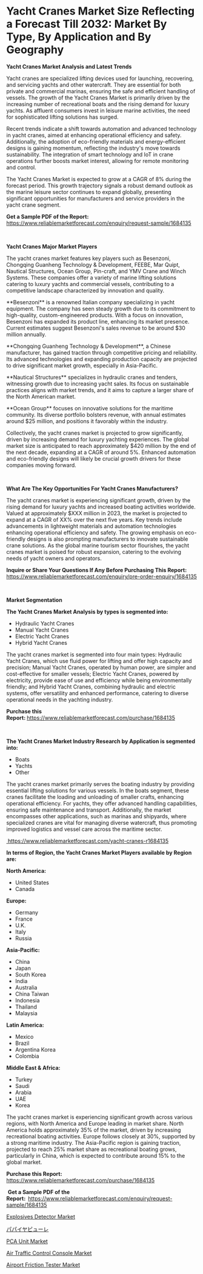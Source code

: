 <p><h1>Yacht Cranes Market Size Reflecting a Forecast Till 2032: Market By Type, By Application and By Geography</h1></p><p><strong>Yacht Cranes Market Analysis and Latest Trends</strong></p>
<p><p>Yacht cranes are specialized lifting devices used for launching, recovering, and servicing yachts and other watercraft. They are essential for both private and commercial marinas, ensuring the safe and efficient handling of vessels. The growth of the Yacht Cranes Market is primarily driven by the increasing number of recreational boats and the rising demand for luxury yachts. As affluent consumers invest in leisure marine activities, the need for sophisticated lifting solutions has surged.</p><p>Recent trends indicate a shift towards automation and advanced technology in yacht cranes, aimed at enhancing operational efficiency and safety. Additionally, the adoption of eco-friendly materials and energy-efficient designs is gaining momentum, reflecting the industry's move towards sustainability. The integration of smart technology and IoT in crane operations further boosts market interest, allowing for remote monitoring and control.</p><p>The Yacht Cranes Market is expected to grow at a CAGR of 8% during the forecast period. This growth trajectory signals a robust demand outlook as the marine leisure sector continues to expand globally, presenting significant opportunities for manufacturers and service providers in the yacht crane segment.</p></p>
<p><strong>Get a Sample PDF of the Report:&nbsp;</strong> <a href="https://www.reliablemarketforecast.com/enquiry/request-sample/1684135?utm_campaign=1197&utm_medium=2&utm_source=Github&utm_content=ia&utm_term=09042025&utm_id=yacht-cranes">https://www.reliablemarketforecast.com/enquiry/request-sample/1684135</a></p>
<p>&nbsp;</p>
<p><strong>Yacht Cranes Major Market Players</strong></p>
<p><p>The yacht cranes market features key players such as Besenzoni, Chongqing Guanheng Technology & Development, FEEBE, Mar Quipt, Nautical Structures, Ocean Group, Pin-craft, and YMV Crane and Winch Systems. These companies offer a variety of marine lifting solutions catering to luxury yachts and commercial vessels, contributing to a competitive landscape characterized by innovation and quality.</p><p>**Besenzoni** is a renowned Italian company specializing in yacht equipment. The company has seen steady growth due to its commitment to high-quality, custom-engineered products. With a focus on innovation, Besenzoni has expanded its product line, enhancing its market presence. Current estimates suggest Besenzoni's sales revenue to be around $30 million annually.</p><p>**Chongqing Guanheng Technology & Development**, a Chinese manufacturer, has gained traction through competitive pricing and reliability. Its advanced technologies and expanding production capacity are projected to drive significant market growth, especially in Asia-Pacific. </p><p>**Nautical Structures** specializes in hydraulic cranes and tenders, witnessing growth due to increasing yacht sales. Its focus on sustainable practices aligns with market trends, and it aims to capture a larger share of the North American market.</p><p>**Ocean Group** focuses on innovative solutions for the maritime community. Its diverse portfolio bolsters revenue, with annual estimates around $25 million, and positions it favorably within the industry.</p><p>Collectively, the yacht cranes market is projected to grow significantly, driven by increasing demand for luxury yachting experiences. The global market size is anticipated to reach approximately $420 million by the end of the next decade, expanding at a CAGR of around 5%. Enhanced automation and eco-friendly designs will likely be crucial growth drivers for these companies moving forward.</p></p>
<p>&nbsp;</p>
<p><strong>What Are The Key Opportunities For Yacht Cranes Manufacturers?</strong></p>
<p><p>The yacht cranes market is experiencing significant growth, driven by the rising demand for luxury yachts and increased boating activities worldwide. Valued at approximately $XXX million in 2023, the market is projected to expand at a CAGR of XX% over the next five years. Key trends include advancements in lightweight materials and automation technologies enhancing operational efficiency and safety. The growing emphasis on eco-friendly designs is also prompting manufacturers to innovate sustainable crane solutions. As the global marine tourism sector flourishes, the yacht cranes market is poised for robust expansion, catering to the evolving needs of yacht owners and operators.</p></p>
<p><strong>Inquire or Share Your Questions If Any Before Purchasing This Report:</strong> <a href="https://www.reliablemarketforecast.com/enquiry/pre-order-enquiry/1684135?utm_campaign=1197&utm_medium=2&utm_source=Github&utm_content=ia&utm_term=09042025&utm_id=yacht-cranes">https://www.reliablemarketforecast.com/enquiry/pre-order-enquiry/1684135</a></p>
<p>&nbsp;</p>
<p><strong>Market Segmentation</strong></p>
<p><strong>The Yacht Cranes Market Analysis by types is segmented into:</strong></p>
<p><ul><li>Hydraulic Yacht Cranes</li><li>Manual Yacht Cranes</li><li>Electric Yacht Cranes</li><li>Hybrid Yacht Cranes</li></ul></p>
<p><p>The yacht cranes market is segmented into four main types: Hydraulic Yacht Cranes, which use fluid power for lifting and offer high capacity and precision; Manual Yacht Cranes, operated by human power, are simpler and cost-effective for smaller vessels; Electric Yacht Cranes, powered by electricity, provide ease of use and efficiency while being environmentally friendly; and Hybrid Yacht Cranes, combining hydraulic and electric systems, offer versatility and enhanced performance, catering to diverse operational needs in the yachting industry.</p></p>
<p><strong>Purchase this Report:&nbsp;</strong><a href="https://www.reliablemarketforecast.com/purchase/1684135?utm_campaign=1197&utm_medium=2&utm_source=Github&utm_content=ia&utm_term=09042025&utm_id=yacht-cranes">https://www.reliablemarketforecast.com/purchase/1684135</a></p>
<p>&nbsp;</p>
<p><strong>The Yacht Cranes Market Industry Research by Application is segmented into:</strong></p>
<p><ul><li>Boats</li><li>Yachts</li><li>Other</li></ul></p>
<p><p>The yacht cranes market primarily serves the boating industry by providing essential lifting solutions for various vessels. In the boats segment, these cranes facilitate the loading and unloading of smaller crafts, enhancing operational efficiency. For yachts, they offer advanced handling capabilities, ensuring safe maintenance and transport. Additionally, the market encompasses other applications, such as marinas and shipyards, where specialized cranes are vital for managing diverse watercraft, thus promoting improved logistics and vessel care across the maritime sector.</p></p>
<p><a href="https://www.reliablemarketforecast.com/yacht-cranes-r1684135?utm_campaign=1197&utm_medium=2&utm_source=Github&utm_content=ia&utm_term=09042025&utm_id=yacht-cranes">&nbsp;https://www.reliablemarketforecast.com/yacht-cranes-r1684135</a></p>
<p><strong>In terms of Region, the Yacht Cranes Market Players available by Region are:</strong></p>
<p>
    <p> <strong> North America: </strong>
        <ul>
            <li>United States</li>
            <li>Canada</li>
        </ul>
        </p> 
    <p> <strong> Europe: </strong>
        <ul>
            <li>Germany</li>
            <li>France</li>
            <li>U.K.</li>
            <li>Italy</li>
            <li>Russia</li>
        </ul>
        </p> 
    <p> <strong> Asia-Pacific: </strong>
        <ul>
            <li>China</li>
            <li>Japan</li>
            <li>South Korea</li>
            <li>India</li>
            <li>Australia</li>
            <li>China Taiwan</li>
            <li>Indonesia</li>
            <li>Thailand</li>
            <li>Malaysia</li>
        </ul>
        </p> 
    <p> <strong> Latin America: </strong>
        <ul>
            <li>Mexico</li>
            <li>Brazil</li>
            <li>Argentina Korea</li>
            <li>Colombia</li>
        </ul>
        </p> 
    <p> <strong> Middle East & Africa: </strong>
        <ul>
            <li>Turkey</li>
            <li>Saudi</li>
            <li>Arabia</li>
            <li>UAE</li>
            <li>Korea</li>
        </ul>
    </p>
    </p>
<p><p>The yacht cranes market is experiencing significant growth across various regions, with North America and Europe leading in market share. North America holds approximately 35% of the market, driven by increasing recreational boating activities. Europe follows closely at 30%, supported by a strong maritime industry. The Asia-Pacific region is gaining traction, projected to reach 25% market share as recreational boating grows, particularly in China, which is expected to contribute around 15% to the global market.</p></p>
<p><strong>Purchase this Report: </strong><a href="https://www.reliablemarketforecast.com/purchase/1684135?utm_campaign=1197&utm_medium=2&utm_source=Github&utm_content=ia&utm_term=09042025&utm_id=yacht-cranes">https://www.reliablemarketforecast.com/purchase/1684135</a></p>
<p>&nbsp;<strong>Get a Sample PDF of the Report:&nbsp;&nbsp;</strong><a href="https://www.reliablemarketforecast.com/enquiry/request-sample/1684135?utm_campaign=1197&utm_medium=2&utm_source=Github&utm_content=ia&utm_term=09042025&utm_id=yacht-cranes">https://www.reliablemarketforecast.com/enquiry/request-sample/1684135</a></p>
<p><strong></strong></p>
<p><p><a href="https://github.com/mgapeak/Market-Research-Report-List-1/blob/main/explosives-detector-market.md?utm_campaign=1197&utm_medium=2&utm_source=Github&utm_content=ia&utm_term=09042025&utm_id=yacht-cranes">Explosives Detector Market</a></p><p><a href="https://github.com/lababdou/Market-Research-Report-List-7/blob/main/589810154054.md?utm_campaign=1197&utm_medium=2&utm_source=Github&utm_content=ia&utm_term=09042025&utm_id=yacht-cranes">パパイヤピューレ</a></p><p><a href="https://github.com/kakeryttri0c/Market-Research-Report-List-1/blob/main/pca-unit-market.md?utm_campaign=1197&utm_medium=2&utm_source=Github&utm_content=ia&utm_term=09042025&utm_id=yacht-cranes">PCA Unit Market</a></p><p><a href="https://github.com/andulanick3/Market-Research-Report-List-1/blob/main/air-traffic-control-console-market.md?utm_campaign=1197&utm_medium=2&utm_source=Github&utm_content=ia&utm_term=09042025&utm_id=yacht-cranes">Air Traffic Control Console Market</a></p><p><a href="https://github.com/monacaquddus/Market-Research-Report-List-1/blob/main/airport-friction-tester-market.md?utm_campaign=1197&utm_medium=2&utm_source=Github&utm_content=ia&utm_term=09042025&utm_id=yacht-cranes">Airport Friction Tester Market</a></p></p>